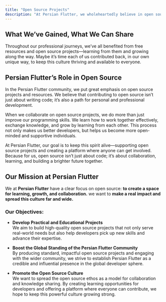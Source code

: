 ```yaml
---
title: "Open Source Projects"
description: "At Persian Flutter, we wholeheartedly believe in open source! Open source projects aren’t just lines of code—they’re a driving force for community growth and recognition. Here, we come together to build high-quality projects that benefit everyone. That means learning, collaboration, and progress—all in one place!"
---
```


## What We’ve Gained, What We Can Share

Throughout our professional journeys, we’ve all benefited from free resources and open source projects—learning from them and growing along the way. Maybe it’s time each of us contributed back, in our own unique way, to keep this culture thriving and available to everyone.

## Persian Flutter’s Role in Open Source

In the Persian Flutter community, we put great emphasis on open source projects and resources. We believe that contributing to open source isn’t just about writing code; it’s also a path for personal and professional development.

When we collaborate on open source projects, we do more than just improve our programming skills. We learn how to work together effectively, exchange knowledge, and grow by learning from each other. This process not only makes us better developers, but helps us become more open-minded and supportive individuals.

At Persian Flutter, our goal is to keep this spirit alive—supporting open source projects and creating a platform where anyone can get involved. Because for us, open source isn’t just about code; it’s about collaboration, learning, and building a brighter future together.

## Our Mission at Persian Flutter

We at **Persian Flutter** have a clear focus on open source: **to create a space for learning, growth, and collaboration.** we want to **make a real impact and spread this culture far and wide.**

### Our Objectives:

- **Develop Practical and Educational Projects**  
  We aim to build high-quality open source projects that not only serve real-world needs but also help developers pick up new skills and advance their expertise.

- **Boost the Global Standing of the Persian Flutter Community**  
  By producing standard, impactful open source projects and engaging with the wider community, we strive to establish Persian Flutter as a credible and influential presence in the global developer sphere.

- **Promote the Open Source Culture**  
  We want to spread the open source ethos as a model for collaboration and knowledge sharing. By creating learning opportunities for developers and offering a platform where everyone can contribute, we hope to keep this powerful culture growing strong.
